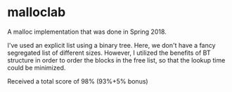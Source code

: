 # malloclab
A malloc implementation that was done in Spring 2018.

I've used an explicit list using a binary tree.
Here, we don't have a fancy segregated list of different sizes. However, I utilized the benefits of BT structure in order to order the blocks in the free list, so that the lookup time could be minimized.

Received a total score of 98% (93%+5% bonus)
